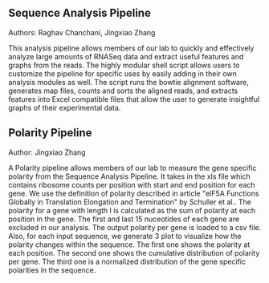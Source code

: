 ## Sequence Analysis Pipeline

Authors: Raghav Chanchani, Jingxiao Zhang

This analysis pipeline allows members of our lab to quickly and effectively analyze large amounts of RNASeq data and extract useful features and graphs from the reads. The highly modular shell script allows users to customize the pipeline for specific uses by easily adding in their own analysis modules as well. The script runs the bowtie alignment software, generates map files, counts and sorts the aligned reads, and extracts features into Excel compatible files that allow the user to generate insightful graphs of their experimental data.

## Polarity Pipeline

Author: Jingxiao Zhang

A Polarity pipeline allows members of our lab to measure the gene specific polarity from the Sequence Analysis Pipeline. It takes in the xls file which contains ribosome counts per position with start and end position for each gene. We use the definition of polarity described in article "eIF5A Functions Globally in Translation Elongation and Termination" by Schuller et al.. The polarity for a gene with length l is calculated as the sum of polarity at each position in the gene. The first and last 15 nuceotides of each gene are excluded in our analysis. The output polarity per gene is loaded to a csv file. Also, for each input sequence, we generate 3 plot to visualize how the polarity changes within the sequence. The first one shows the polarity at each position. The second one shows the cumulative distribution of polarity per gene. The third one is a normalized distribution of the gene specific polarities in the sequence.
